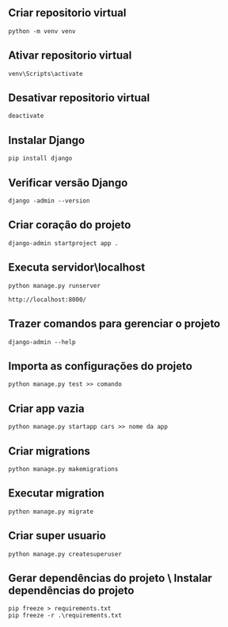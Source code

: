 
## Criar repositorio virtual

```
python -m venv venv
```

## Ativar repositorio virtual

```
venv\Scripts\activate
```

## Desativar repositorio virtual

```
deactivate
```

## Instalar Django

```
pip install django
```

## Verificar versão Django

```
django -admin --version
```

## Criar coração do projeto

```
django-admin startproject app .
```

## Executa servidor\localhost

```
python manage.py runserver

http://localhost:8000/
```

## Trazer comandos para gerenciar o projeto

```
django-admin --help
```

## Importa as configurações do projeto

```
python manage.py test >> comando
```

## Criar app vazia

```
python manage.py startapp cars >> nome da app
```

## Criar migrations

```
python manage.py makemigrations
```

## Executar migration

```
python manage.py migrate
```

## Criar super usuario

```
python manage.py createsuperuser
```
## Gerar dependências do projeto \ Instalar dependências do projeto

```
pip freeze > requirements.txt
pip freeze -r .\requirements.txt
```
